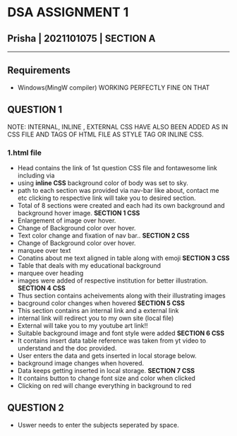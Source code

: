 # DSA ASSIGNMENT 1 
## Prisha | 2021101075 | SECTION A
---
## Requirements

- Windows(MingW compiler) WORKING PERFECTLY FINE ON THAT

## QUESTION 1
NOTE: INTERNAL, INLINE , EXTERNAL CSS HAVE ALSO BEEN ADDED AS IN CSS FILE AND TAGS OF HTML FILE AS STYLE TAG OR INLINE CSS.
### 1.html file
- Head contains the link of 1st question CSS file and fontawesome link including via <link href>
- using **inline CSS** background color of body was set to sky.
- path to each section was provided via nav-bar like about, contact me etc clicking to respective link will take you to desired section.
- Total of 8 sections were created and each had its own background and background hover image.
**SECTION 1 CSS**
- Enlargement of image over hover.
- Change of Background color over hover.
- Text color change and fixation of nav bar..
**SECTION 2 CSS**
-  Change of Background color over hover.
- marquee over text 
- Conatins about me text aligned in table along with emoji
**SECTION 3 CSS**
- Table that deals with my educational background
- marquee over heading
- images were added of respective institution for better illustration.
**SECTION 4 CSS**
- Thus section contains acheivements along with their illustrating images
- bacground color changes when hovered
**SECTION 5 CSS**
- This section contains an internal link and a external link
- internal link will redirect you to my own site (local file)
- External will take you to my youtube art link!!
- Suitable background image and font style were added
**SECTION 6 CSS**
- It contains insert data table reference was taken from yt video to understand and the doc provided.
- User enters the data and gets inserted in local storage below.
- background image changes when hovered.
- Data keeps getting inserted in local storage.
**SECTION 7 CSS**
- It contains button to change font size and color when clicked
- Clicking on red will change everything in background to red

## QUESTION 2
- Uswer needs to enter the subjects seperated by space.